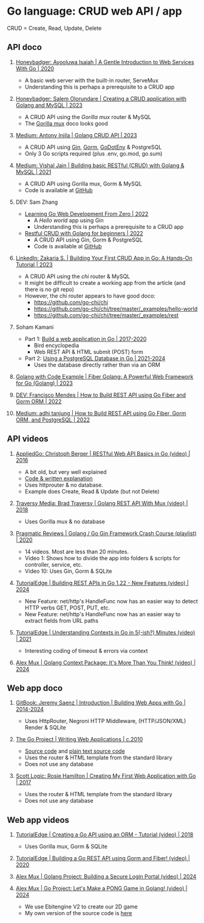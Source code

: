 # Go language: CRUD web API / app

CRUD = Create, Read, Update, Delete


## API doco

1. [Honeybadger: Ayooluwa Isaiah | A Gentle Introduction to Web Services With Go | 2020](https://www.honeybadger.io/blog/go-web-services/)
   - A basic web server with the built-in router, ServeMux
   - Understanding this is perhaps a prerequisite to a CRUD app

1. [Honeybadger: Salem Olorundare | Creating a CRUD application with Golang and MySQL | 2023](https://www.honeybadger.io/blog/how-to-create-crud-application-with-golang-and-mysql/)
   - A CRUD API using the *Gorilla mux* router & MySQL
   - The [Gorilla mux](https://github.com/gorilla/mux) doco looks good

1. [Medium: Antony Injila | Golang CRUD API | 2023](https://medium.com/@antonyshikubu/golang-crud-api-45abf75b6a10)
   - A CRUD API using [Gin](https://github.com/gin-gonic/gin),
     [Gorm](https://github.com/jinzhu/gorm),
     [GoDotEnv](https://github.com/joho/godotenv) & PostgreSQL
   - Only 3 Go scripts required (plus .env, go.mod, go.sum)

1. [Medium: Vishal Jain | Building basic RESTful (CRUD) with Golang & MySQL | 2021](https://towardsdev.com/building-basic-restful-crud-with-golang-mysql-6869dfdefade)
   - A CRUD API using Gorilla mux, Gorm & MySQL
   - Code is available at [GitHub](https://github.com/Vishalj32/rest-go-demo)

1. DEV: Sam Zhang
   - [Learning Go Web Development From Zero | 2022](https://dev.to/samzhangjy/learning-go-web-development-from-zero-a1l)
     * A *Hello world* app using Gin
     * Understanding this is perhaps a prerequisite to a CRUD app
   - [Restful CRUD with Golang for beginners | 2022](https://dev.to/samzhangjy/restful-crud-with-golang-for-beginners-23ia)
     * A CRUD API using Gin, Gorm & PostgreSQL
     * Code is available at [GitHub](https://github.com/samzhangjy/go-blog)

1. [LinkedIn: Zakaria S. | Building Your First CRUD App in Go: A Hands-On Tutorial | 2023](https://www.linkedin.com/pulse/building-your-first-crud-app-go-hands-on-tutorial-zackaria-slimane-)
   - A CRUD API using the *chi* router & MySQL
   - It might be difficult to create a working app from the article (and there is no git repo)
   - However, the chi router appears to have good doco:
     * https://github.com/go-chi/chi
     * https://github.com/go-chi/chi/tree/master/_examples/hello-world
     * https://github.com/go-chi/chi/tree/master/_examples/rest

1. Soham Kamani
   - Part 1: [Build a web application in Go | 2017-2020](https://www.sohamkamani.com/golang/how-to-build-a-web-application/)
     * Bird encyclopedia
     * Web REST API & HTML submit (POST) form
   - Part 2: [Using a PostgreSQL Database in Go | 2021-2024](https://www.sohamkamani.com/golang/sql-database/)
     * Uses the database directly rather than via an ORM

1. [Golang with Code Example | Fiber Golang: A Powerful Web Framework for Go (Golang) | 2023](https://golang.withcodeexample.com/blog/fiber-golang-powerful-web-framework/)

1. [DEV: Francisco Mendes | How to Build REST API using Go Fiber and Gorm ORM | 2022](https://dev.to/franciscomendes10866/how-to-build-rest-api-using-go-fiber-and-gorm-orm-2jbe)

1. [Medium: adhi tanjung | How to Build REST API using Go Fiber, Gorm ORM, and PostgreSQL | 2022](https://medium.com/@adhtanjung/how-to-build-rest-api-using-go-fiber-gorm-orm-and-postgresql-a454848672a0)


## API videos

1. [AppliedGo: Christoph Berger | RESTful Web API Basics in Go (video) | 2016](https://www.youtube.com/watch?v=iVXaPD_Jbu0)
   - A bit old, but very well explained
   - [Code & written explanation](https://appliedgo.net/rest/)
   - Uses httprouter & no database.
   - Example does Create, Read & Update (but not Delete)

1. [Traversy Media: Brad Traversy | Golang REST API With Mux (video) | 2018](https://www.youtube.com/watch?v=SonwZ6MF5BE)
   - Uses Gorilla mux & no database

1. [Pragmatic Reviews | Golang / Go Gin Framework Crash Course (playlist) | 2020](https://www.youtube.com/playlist?list=PL3eAkoh7fypr8zrkiygiY1e9osoqjoV9w)
   - 14 videos. Most are less than 20 minutes.
   - Video 1: Shows how to divide the app into folders & scripts for controller, service, etc.
   - Video 10: Uses Gin, Gorm & SQLite

1. [TutorialEdge | Building REST APIs in Go 1.22 - New Features (video) | 2024](https://www.youtube.com/watch?v=tgLvIghsJFo)
   - New Feature: net/http's HandleFunc now has an easier way to detect HTTP verbs GET, POST, PUT, etc.
   - New Feature: net/http's HandleFunc now has an easier way to extract fields from URL paths

1. [TutorialEdge | Understanding Contexts in Go in 5(-ish?) Minutes (video) | 2021](https://www.youtube.com/watch?v=h2RdcrMLQAo)
   - Interesting coding of timeout & errors via context

1. [Alex Mux | Golang Context Package: It's More Than You Think! (video) | 2024](https://www.youtube.com/watch?v=BkzgYfygDy8)


## Web app doco

1. [GitBook: Jeremy Saenz | Introduction | Building Web Apps with Go | 2014-2024](https://codegangsta.gitbooks.io/building-web-apps-with-go/content/)
   - Uses HttpRouter, Negroni HTTP Middleware, (HTTP/JSON/XML) Render &  SQLite

1. [The Go Project | Writing Web Applications | c.2010](https://go.dev/doc/articles/wiki/)
   - [Source code](https://go.dev/doc/articles/wiki/final.go) and [plain text source code](https://go.dev/doc/articles/wiki/final.go?m=text)
   - Uses the router & HTML template from the standard library
   - Does not use any database

1. [Scott Logic: Rosie Hamilton | Creating My First Web Application with Go | 2017](https://blog.scottlogic.com/2017/02/28/building-a-web-app-with-go.html)
   - Uses the router & HTML template from the standard library
   - Does not use any database

## Web app videos

1. [TutorialEdge | Creating a Go API using an ORM - Tutorial (video) | 2018](https://www.youtube.com/watch?v=VAGodyl84OY)
   * Uses Gorilla mux, Gorm & SQLite

1. [TutorialEdge | Building a Go REST API using Gorm and Fiber! (video) | 2020](https://www.youtube.com/watch?v=Iq2qT0fRhAA)

1. [Alex Mux | Golang Project: Building a Secure Login Portal (video) | 2024](https://www.youtube.com/watch?v=OmLdoEMcr_Y)

1. [Alex Mux | Go Project: Let's Make a PONG Game in Golang! (video) | 2024](https://www.youtube.com/watch?v=V_OGeYj6p00)
   - We use Ebitengine V2 to create our 2D game
   - My own version of the source code is [here](code-examples/go_pong)

